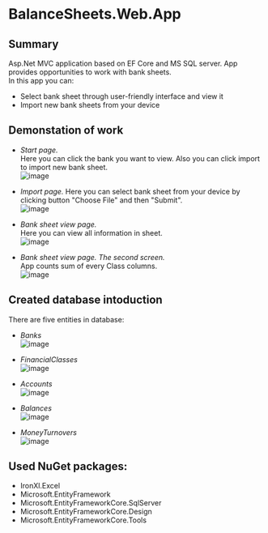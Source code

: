 # BalanceSheets.Web.App
## Summary
Asp.Net MVC application based on EF Core and MS SQL server. App provides opportunities to work with bank sheets.  
In this app you can:
- Select bank sheet through user-friendly interface and view it
- Import new bank sheets from your device
  
## Demonstation of work  
- *Start page.*  
Here you can click the bank you want to view. Also you can click import to import new bank sheet.  
![image](https://user-images.githubusercontent.com/62505206/198687903-5e37521c-ccb4-4dbb-a00b-48e62617e965.png)  
  
- *Import page.*
Here you can select bank sheet from your device by clicking button "Choose File" and then "Submit".  
![image](https://user-images.githubusercontent.com/62505206/198688595-5e3759d8-935f-4fe0-9948-ff67cd3877e7.png)  
  
- *Bank sheet view page.*  
Here you can view all information in sheet.  
![image](https://user-images.githubusercontent.com/62505206/198688928-214335ce-b8a2-40de-ac51-b7c6397bfb52.png)  
  
- *Bank sheet view page. The second screen.*  
App counts sum of every Class columns.  
![image](https://user-images.githubusercontent.com/62505206/198689339-e80ef023-6e26-45c8-849b-3f65fadb2769.png)  
  
## Created database intoduction 
There are five entities in database:
- *Banks*  
![image](https://user-images.githubusercontent.com/62505206/198686719-104c7ec0-98e4-4aa0-990c-44764ce53b98.png) 
  
- *FinancialClasses*  
![image](https://user-images.githubusercontent.com/62505206/198687055-93e7d71e-de9b-4158-a222-1f011cce39c3.png)
  
- *Accounts*  
![image](https://user-images.githubusercontent.com/62505206/198686886-759a4d94-48e5-4eba-808f-b2984238859f.png)
  
- *Balances*  
![image](https://user-images.githubusercontent.com/62505206/198687331-ecf51438-a121-48e8-bd38-2adf1b487a1f.png)  
  
- *MoneyTurnovers*  
![image](https://user-images.githubusercontent.com/62505206/198687396-928ca83c-ec3e-4729-89f5-4d44398190b5.png)  
  
## Used NuGet packages:
- IronXl.Excel
- Microsoft.EntityFramework
- Microsoft.EntityFrameworkCore.SqlServer
- Microsoft.EntityFrameworkCore.Design
- Microsoft.EntityFrameworkCore.Tools
